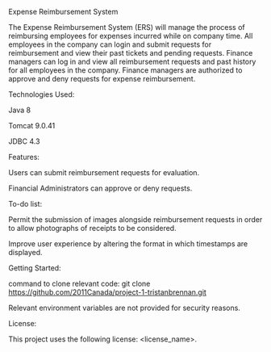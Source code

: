 Expense Reimbursement System

The Expense Reimbursement System (ERS) will manage the process of reimbursing employees for expenses incurred while on company time. All employees in the company can login and submit requests for reimbursement and view their past tickets and pending requests. Finance managers can log in and view all reimbursement requests and past history for all employees in the company. Finance managers are authorized to approve and deny requests for expense reimbursement.

Technologies Used:

Java 8

Tomcat 9.0.41

JDBC 4.3

Features:

Users can submit reimbursement requests for evaluation.

Financial Administrators can approve or deny requests.

To-do list:

Permit the submission of images alongside reimbursement requests in order to allow photographs of receipts to be considered.

Improve user experience by altering the format in which timestamps are displayed.

Getting Started:

command to clone relevant code: git clone https://github.com/2011Canada/project-1-tristanbrennan.git

Relevant environment variables are not provided for security reasons.

License:

This project uses the following license: <license_name>.
